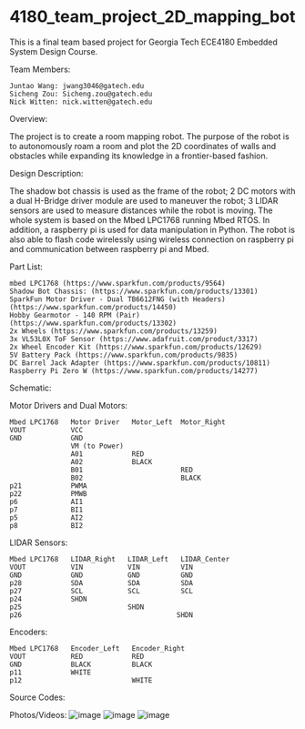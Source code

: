 # 4180_team_project_2D_mapping_bot

This is a final team based project for Georgia Tech ECE4180 Embedded System Design Course.

Team Members:

    Juntao Wang: jwang3046@gatech.edu
    Sicheng Zou: Sicheng.zou@gatech.edu
    Nick Witten: nick.witten@gatech.edu
    
Overview:

The project is to create a room mapping robot. The purpose of the robot is to autonomously roam a room and plot the 2D coordinates of walls and obstacles while expanding its knowledge in a frontier-based fashion.

Design Description:

The shadow bot chassis is used as the frame of the robot; 2 DC motors with a dual H-Bridge driver module are used to maneuver the robot; 3 LIDAR sensors are used to measure distances while the robot is moving. The whole system is based on the Mbed LPC1768 running Mbed RTOS. In addition, a raspberry pi is used for data manipulation in Python. The robot is also able to flash code wirelessly using wireless connection on raspberry pi and communication between raspberry pi and Mbed. 

Part List:

    mbed LPC1768 (https://www.sparkfun.com/products/9564)
    Shadow Bot Chassis: (https://www.sparkfun.com/products/13301)
    SparkFun Motor Driver - Dual TB6612FNG (with Headers) (https://www.sparkfun.com/products/14450)
    Hobby Gearmotor - 140 RPM (Pair) (https://www.sparkfun.com/products/13302)
    2x Wheels (https://www.sparkfun.com/products/13259)
    3x VL53L0X ToF Sensor (https://www.adafruit.com/product/3317)
    2x Wheel Encoder Kit (https://www.sparkfun.com/products/12629)
    5V Battery Pack (https://www.sparkfun.com/products/9835)
    DC Barrel Jack Adapter (https://www.sparkfun.com/products/10811)
    Raspberry Pi Zero W (https://www.sparkfun.com/products/14277)
    
Schematic:

Motor Drivers and Dual Motors:

    Mbed LPC1768   Motor Driver   Motor_Left  Motor_Right
    VOUT           VCC
    GND            GND
                   VM (to Power)
                   A01            RED
                   A02            BLACK
                   B01                        RED
                   B02                        BLACK
    p21            PWMA
    p22            PMWB
    p6             AI1
    p7             BI1
    p5             AI2
    p8             BI2

LIDAR Sensors:

    Mbed LPC1768   LIDAR_Right   LIDAR_Left   LIDAR_Center
    VOUT           VIN           VIN          VIN
    GND            GND           GND          GND
    p28            SDA           SDA          SDA
    p27            SCL           SCL          SCL
    p24            SHDN      
    p25                          SHDN
    p26                                      SHDN

Encoders:

    Mbed LPC1768   Encoder_Left   Encoder_Right
    VOUT           RED            RED
    GND            BLACK          BLACK
    p11            WHITE
    p12                           WHITE

Source Codes:

Photos/Videos:
![image](https://user-images.githubusercontent.com/103451305/166268167-431d8e7a-00c7-478a-a439-cd10e1d252b3.jpeg)
![image](https://user-images.githubusercontent.com/103451305/166268255-cac2833a-e02a-4056-81dd-a8b20729ecb8.jpeg)
![image](https://user-images.githubusercontent.com/103451305/166268281-64000073-e4c9-41c7-bfc8-bb1114eec288.jpeg)





